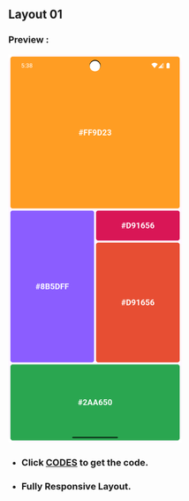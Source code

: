 ## Layout 01

### Preview :

<img src="images/Layout 01.png" height="700" alt="Layout">

- ### Click [CODES]() to get the code.

- ### Fully Responsive Layout.